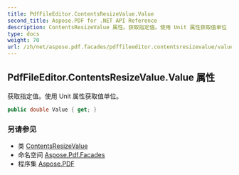 ```yaml
---
title: PdfFileEditor.ContentsResizeValue.Value
second_title: Aspose.PDF for .NET API Reference
description: ContentsResizeValue 属性。获取指定值。使用 Unit 属性获取值单位
type: docs
weight: 70
url: /zh/net/aspose.pdf.facades/pdffileeditor.contentsresizevalue/value/
---
```

## PdfFileEditor.ContentsResizeValue.Value 属性

获取指定值。使用 Unit 属性获取值单位。

```csharp
public double Value { get; }
```

### 另请参见

* 类 [ContentsResizeValue](../)
* 命名空间 [Aspose.Pdf.Facades](../../../aspose.pdf.facades/)
* 程序集 [Aspose.PDF](../../../)